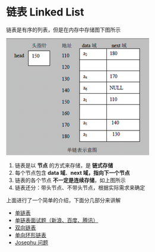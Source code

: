 # 链表 Linked List

链表是有序的列表，但是在内存中存储图下图所示

![image-20200709222310216](./assets/image-20200709222310216.png)



1. 链表是以 **节点** 的方式来存储，是 **链式存储**
2. 每个节点包含 **data 域**、**next 域，指向下一个节点**
3. 链表的各个节点 **不一定是连续存储**，如上图所示
4. 链表还分：带头节点、不带头节点，根据实际需求来确定

上面进行了一个简单的介绍，下面分几部分来讲解

- [单链表](./01.md)
- [单链表面试题（新浪、百度、腾讯）](./02.md)
- [双向链表]()
- [单向环形链表]()
- [Josephu 问题]()
